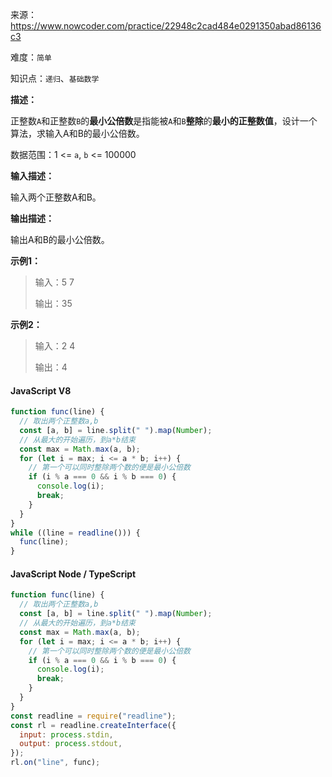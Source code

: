 来源：<https://www.nowcoder.com/practice/22948c2cad484e0291350abad86136c3>

难度：`简单`

知识点：`递归`、`基础数学`

**描述：**

正整数`A`和正整数`B`的**最小公倍数**是指能被`A`和`B`**整除**的**最小的正整数值**，设计一个算法，求输入A和B的最小公倍数。

数据范围：1 <= `a`, `b` <= 100000

**输入描述：**

输入两个正整数A和B。

**输出描述：**

输出A和B的最小公倍数。

**示例1：**

> 输入：5 7
>
> 输出：35

**示例2：**

> 输入：2 4
>
> 输出：4

<!-- tabs:start -->

#### **JavaScript V8**

```javascript
function func(line) {
  // 取出两个正整数a,b
  const [a, b] = line.split(" ").map(Number);
  // 从最大的开始遍历，到a*b结束
  const max = Math.max(a, b);
  for (let i = max; i <= a * b; i++) {
    // 第一个可以同时整除两个数的便是最小公倍数
    if (i % a === 0 && i % b === 0) {
      console.log(i);
      break;
    }
  }
}
while ((line = readline())) {
  func(line);
}
```

#### **JavaScript Node / TypeScript**

```javascript
function func(line) {
  // 取出两个正整数a,b
  const [a, b] = line.split(" ").map(Number);
  // 从最大的开始遍历，到a*b结束
  const max = Math.max(a, b);
  for (let i = max; i <= a * b; i++) {
    // 第一个可以同时整除两个数的便是最小公倍数
    if (i % a === 0 && i % b === 0) {
      console.log(i);
      break;
    }
  }
}
const readline = require("readline");
const rl = readline.createInterface({
  input: process.stdin,
  output: process.stdout,
});
rl.on("line", func);
```

<!-- tabs:end -->
